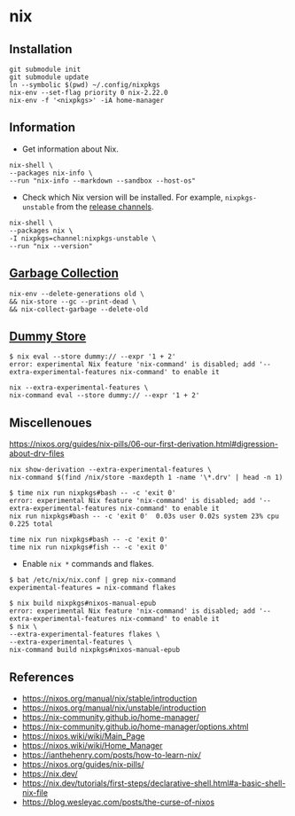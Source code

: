 # nix

## Installation

```shell
git submodule init
git submodule update
ln --symbolic $(pwd) ~/.config/nixpkgs
nix-env --set-flag priority 0 nix-2.22.0
nix-env -f '<nixpkgs>' -iA home-manager
```

## Information

- Get information about Nix.

```shell
nix-shell \
--packages nix-info \
--run "nix-info --markdown --sandbox --host-os"
```

- Check which Nix version will be installed. For example, `nixpkgs-unstable` from the [release channels](http://channels.nixos.org/).

```shell
nix-shell \
--packages nix \
-I nixpkgs=channel:nixpkgs-unstable \
--run "nix --version"
```

## [Garbage Collection](https://nixos.org/manual/nix/stable/package-management/garbage-collection)

```shell
nix-env --delete-generations old \
&& nix-store --gc --print-dead \
&& nix-collect-garbage --delete-old
```

## [Dummy Store](https://nixos.org/manual/nix/stable/store/types/dummy-store)

```console
$ nix eval --store dummy:// --expr '1 + 2'
error: experimental Nix feature 'nix-command' is disabled; add '--extra-experimental-features nix-command' to enable it
```

```shell
nix --extra-experimental-features \
nix-command eval --store dummy:// --expr '1 + 2'
```

## Miscellenoues

<https://nixos.org/guides/nix-pills/06-our-first-derivation.html#digression-about-drv-files>

```shell
nix show-derivation --extra-experimental-features \
nix-command $(find /nix/store -maxdepth 1 -name '\*.drv' | head -n 1)
```

```console
$ time nix run nixpkgs#bash -- -c 'exit 0'
error: experimental Nix feature 'nix-command' is disabled; add '--extra-experimental-features nix-command' to enable it
nix run nixpkgs#bash -- -c 'exit 0'  0.03s user 0.02s system 23% cpu 0.225 total
```

```shell
time nix run nixpkgs#bash -- -c 'exit 0'
time nix run nixpkgs#fish -- -c 'exit 0'
```

- Enable `nix *` commands and flakes.

```console
$ bat /etc/nix/nix.conf | grep nix-command
experimental-features = nix-command flakes
```

```console
$ nix build nixpkgs#nixos-manual-epub
error: experimental Nix feature 'nix-command' is disabled; add '--extra-experimental-features nix-command' to enable it
$ nix \
--extra-experimental-features flakes \
--extra-experimental-features \
nix-command build nixpkgs#nixos-manual-epub
```

## References

- <https://nixos.org/manual/nix/stable/introduction>
- <https://nixos.org/manual/nix/unstable/introduction>
- <https://nix-community.github.io/home-manager/>
- <https://nix-community.github.io/home-manager/options.xhtml>
- <https://nixos.wiki/wiki/Main_Page>
- <https://nixos.wiki/wiki/Home_Manager>
- <https://ianthehenry.com/posts/how-to-learn-nix/>
- <https://nixos.org/guides/nix-pills/>
- <https://nix.dev/>
- <https://nix.dev/tutorials/first-steps/declarative-shell.html#a-basic-shell-nix-file>
- <https://blog.wesleyac.com/posts/the-curse-of-nixos>
